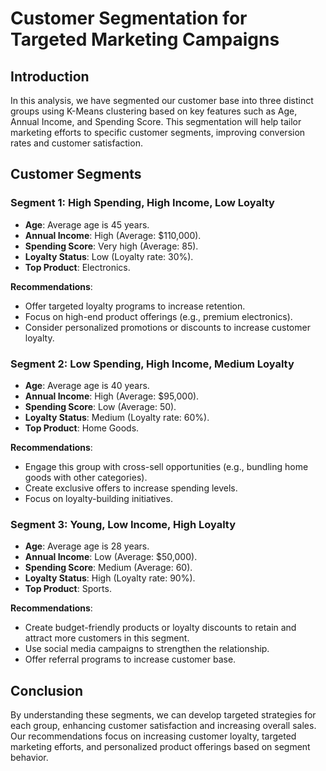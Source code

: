 # Customer Segmentation for Targeted Marketing Campaigns

## Introduction

In this analysis, we have segmented our customer base into three distinct groups using K-Means clustering based on key features such as Age, Annual Income, and Spending Score. This segmentation will help tailor marketing efforts to specific customer segments, improving conversion rates and customer satisfaction.

## Customer Segments

### **Segment 1: High Spending, High Income, Low Loyalty**
- **Age**: Average age is 45 years.
- **Annual Income**: High (Average: $110,000).
- **Spending Score**: Very high (Average: 85).
- **Loyalty Status**: Low (Loyalty rate: 30%).
- **Top Product**: Electronics.

**Recommendations**:
- Offer targeted loyalty programs to increase retention.
- Focus on high-end product offerings (e.g., premium electronics).
- Consider personalized promotions or discounts to increase customer loyalty.

### **Segment 2: Low Spending, High Income, Medium Loyalty**
- **Age**: Average age is 40 years.
- **Annual Income**: High (Average: $95,000).
- **Spending Score**: Low (Average: 50).
- **Loyalty Status**: Medium (Loyalty rate: 60%).
- **Top Product**: Home Goods.

**Recommendations**:
- Engage this group with cross-sell opportunities (e.g., bundling home goods with other categories).
- Create exclusive offers to increase spending levels.
- Focus on loyalty-building initiatives.

### **Segment 3: Young, Low Income, High Loyalty**
- **Age**: Average age is 28 years.
- **Annual Income**: Low (Average: $50,000).
- **Spending Score**: Medium (Average: 60).
- **Loyalty Status**: High (Loyalty rate: 90%).
- **Top Product**: Sports.

**Recommendations**:
- Create budget-friendly products or loyalty discounts to retain and attract more customers in this segment.
- Use social media campaigns to strengthen the relationship.
- Offer referral programs to increase customer base.

## Conclusion

By understanding these segments, we can develop targeted strategies for each group, enhancing customer satisfaction and increasing overall sales. Our recommendations focus on increasing customer loyalty, targeted marketing efforts, and personalized product offerings based on segment behavior.
